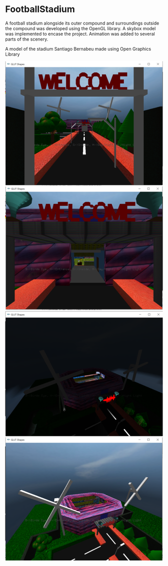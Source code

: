 # FootballStadium

A football stadium alongside its outer compound and surroundings outside the compound was developed using the OpenGL library. A skybox model was implemented to encase the project. Animation was added to several parts of the scenery.

A model of the stadium Santiago Bernabeu made using Open Graphics Library

![image alt](https://github.com/csbusra/FootballStadium/blob/d73da97cacebcfcf2e52ed2053f4555efa2432b8/picture-1.PNG)
![image alt](https://github.com/csbusra/FootballStadium/blob/b4eeaa4ec789e53cab1e7c3022091ebfd7671581/picture-2.PNG)
![image alt](https://github.com/csbusra/FootballStadium/blob/25a4d78c627d19d5de401ca83e18bef7483db1d5/picture-10.PNG)
![image alt](https://github.com/csbusra/FootballStadium/blob/5d61b407c68412f175391ac01f7c309ee9094cf0/picture-3.PNG)
